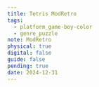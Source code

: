 ```yaml
---
title: Tetris ModRetro
tags:
  - platform_game-boy-color
  - genre_puzzle
note: ModRetro
physical: true
digital: false
guide: false
pending: true
date: 2024-12-31
---
```

